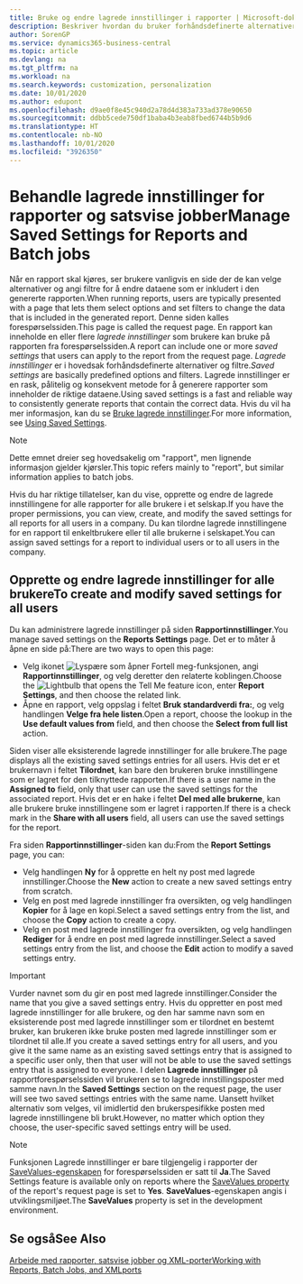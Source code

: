 ```yaml
---
title: Bruke og endre lagrede innstillinger i rapporter | Microsoft-dokumentasjon
description: Beskriver hvordan du bruker forhåndsdefinerte alternativer og filtre til å tilpasse rapporter og generere riktige data.
author: SorenGP
ms.service: dynamics365-business-central
ms.topic: article
ms.devlang: na
ms.tgt_pltfrm: na
ms.workload: na
ms.search.keywords: customization, personalization
ms.date: 10/01/2020
ms.author: edupont
ms.openlocfilehash: d9ae0f8e45c940d2a78d4d383a733ad378e90650
ms.sourcegitcommit: ddbb5cede750df1baba4b3eab8fbed6744b5b9d6
ms.translationtype: HT
ms.contentlocale: nb-NO
ms.lasthandoff: 10/01/2020
ms.locfileid: "3926350"
---
```

# <a name="manage-saved-settings-for-reports-and-batch-jobs"></a><span data-ttu-id="322ba-103">Behandle lagrede innstillinger for rapporter og satsvise jobber</span><span class="sxs-lookup"><span data-stu-id="322ba-103">Manage Saved Settings for Reports and Batch jobs</span></span>
<span data-ttu-id="322ba-104">Når en rapport skal kjøres, ser brukere vanligvis en side der de kan velge alternativer og angi filtre for å endre dataene som er inkludert i den genererte rapporten.</span><span class="sxs-lookup"><span data-stu-id="322ba-104">When running reports, users are typically presented with a page that lets them select options and set filters to change the data that is included in the generated report.</span></span> <span data-ttu-id="322ba-105">Denne siden kalles forespørselssiden.</span><span class="sxs-lookup"><span data-stu-id="322ba-105">This page is called the request page.</span></span> <span data-ttu-id="322ba-106">En rapport kan inneholde en eller flere *lagrede innstillinger* som brukere kan bruke på rapporten fra forespørselssiden.</span><span class="sxs-lookup"><span data-stu-id="322ba-106">A report can include one or more *saved settings* that users can apply to the report from the request page.</span></span> <span data-ttu-id="322ba-107">*Lagrede innstillinger* er i hovedsak forhåndsdefinerte alternativer og filtre.</span><span class="sxs-lookup"><span data-stu-id="322ba-107">*Saved settings* are basically predefined options and filters.</span></span> <span data-ttu-id="322ba-108">Lagrede innstillinger er en rask, pålitelig og konsekvent metode for å generere rapporter som inneholder de riktige dataene.</span><span class="sxs-lookup"><span data-stu-id="322ba-108">Using saved settings is a fast and reliable way to consistently generate reports that contain the correct data.</span></span> <span data-ttu-id="322ba-109">Hvis du vil ha mer informasjon, kan du se [Bruke lagrede innstillinger](ui-work-report.md#SavedSettings).</span><span class="sxs-lookup"><span data-stu-id="322ba-109">For more information, see [Using Saved Settings](ui-work-report.md#SavedSettings).</span></span>

> [!NOTE]
> <span data-ttu-id="322ba-110">Dette emnet dreier seg hovedsakelig om "rapport", men lignende informasjon gjelder kjørsler.</span><span class="sxs-lookup"><span data-stu-id="322ba-110">This topic refers mainly to "report", but similar information applies to batch jobs.</span></span>

<span data-ttu-id="322ba-111">Hvis du har riktige tillatelser, kan du vise, opprette og endre de lagrede innstillingene for alle rapporter for alle brukere i et selskap.</span><span class="sxs-lookup"><span data-stu-id="322ba-111">If you have the proper permissions, you can view, create, and modify the saved settings for all reports for all users in a company.</span></span> <span data-ttu-id="322ba-112">Du kan tilordne lagrede innstillingene for en rapport til enkeltbrukere eller til alle brukerne i selskapet.</span><span class="sxs-lookup"><span data-stu-id="322ba-112">You can assign saved settings for a report to individual users or to all users in the company.</span></span>

<!--
## Apply saved settings to a report
1. Open the report.

   The request page appears.    
2. In the **Saved Settings** section of the page, set the **Name** field  to the saved settings that you want to use.

   The **Saved Settings** section only appears if the report has been run before or if there are existing saved settings entries. The saved settings entry called **Last used options and filters** is always available. These settings are the option and filter values that were used the last time you ran the report.

-->

## <a name="to-create-and-modify-saved-settings-for-all-users"></a><span data-ttu-id="322ba-113">Opprette og endre lagrede innstillinger for alle brukere</span><span class="sxs-lookup"><span data-stu-id="322ba-113">To create and modify saved settings for all users</span></span>
<span data-ttu-id="322ba-114">Du kan administrere lagrede innstillinger på siden **Rapportinnstillinger**.</span><span class="sxs-lookup"><span data-stu-id="322ba-114">You manage saved settings on the **Reports Settings** page.</span></span> <span data-ttu-id="322ba-115">Det er to måter å åpne en side på:</span><span class="sxs-lookup"><span data-stu-id="322ba-115">There are two ways to open this page:</span></span>
-   <span data-ttu-id="322ba-116">Velg ikonet ![Lyspære som åpner Fortell meg-funksjonen](media/ui-search/search_small.png "Fortell hva du vil gjøre"), angi **Rapportinnstillinger**, og velg deretter den relaterte koblingen.</span><span class="sxs-lookup"><span data-stu-id="322ba-116">Choose the ![Lightbulb that opens the Tell Me feature](media/ui-search/search_small.png "Tell me what you want to do") icon, enter **Report Settings**, and then choose the related link.</span></span>
-   <span data-ttu-id="322ba-117">Åpne en rapport, velg oppslag i feltet **Bruk standardverdi fra:**, og velg handlingen **Velge fra hele listen**.</span><span class="sxs-lookup"><span data-stu-id="322ba-117">Open a report, choose the lookup in the **Use default values from** field, and then choose the **Select from full list** action.</span></span>

<span data-ttu-id="322ba-118">Siden viser alle eksisterende lagrede innstillinger for alle brukere.</span><span class="sxs-lookup"><span data-stu-id="322ba-118">The page displays all the existing saved settings entries for all users.</span></span> <span data-ttu-id="322ba-119">Hvis det er et brukernavn i feltet **Tilordnet**, kan bare den brukeren bruke innstillingene som er lagret for den tilknyttede rapporten.</span><span class="sxs-lookup"><span data-stu-id="322ba-119">If there is a user name in the **Assigned to** field, only that user can use the saved settings for the associated report.</span></span> <span data-ttu-id="322ba-120">Hvis det er en hake i feltet **Del med alle brukerne**, kan alle brukere bruke innstillingene som er lagret i rapporten.</span><span class="sxs-lookup"><span data-stu-id="322ba-120">If there is a check mark in the **Share with all users** field, all users can use the saved settings for the report.</span></span>

<span data-ttu-id="322ba-121">Fra siden **Rapportinnstillinger**-siden kan du:</span><span class="sxs-lookup"><span data-stu-id="322ba-121">From the **Report Settings** page, you can:</span></span>
-   <span data-ttu-id="322ba-122">Velg handlingen **Ny** for å opprette en helt ny post med lagrede innstillinger.</span><span class="sxs-lookup"><span data-stu-id="322ba-122">Choose the **New** action to create a new saved settings entry from scratch.</span></span>
-   <span data-ttu-id="322ba-123">Velg en post med lagrede innstillinger fra oversikten, og velg handlingen **Kopier** for å lage en kopi.</span><span class="sxs-lookup"><span data-stu-id="322ba-123">Select a saved settings entry from the list, and choose the **Copy** action to create a copy.</span></span>
-   <span data-ttu-id="322ba-124">Velg en post med lagrede innstillinger fra oversikten, og velg handlingen **Rediger** for å endre en post med lagrede innstillinger.</span><span class="sxs-lookup"><span data-stu-id="322ba-124">Select a saved settings entry from the list, and choose the **Edit** action to modify a saved settings entry.</span></span>

> [!Important]
> <span data-ttu-id="322ba-125">Vurder navnet som du gir en post med lagrede innstillinger.</span><span class="sxs-lookup"><span data-stu-id="322ba-125">Consider the name that you give a saved settings entry.</span></span> <span data-ttu-id="322ba-126">Hvis du oppretter en post med lagrede innstillinger for alle brukere, og den har samme navn som en eksisterende post med lagrede innstillinger som er tilordnet en bestemt bruker, kan brukeren ikke bruke posten med lagrede innstillinger som er tilordnet til alle.</span><span class="sxs-lookup"><span data-stu-id="322ba-126">If you create a saved settings entry for all users, and you give it the same name as an existing saved settings entry that is assigned to a specific user only, then that user will not be able to use the saved settings entry that is assigned to everyone.</span></span>  <span data-ttu-id="322ba-127">I delen **Lagrede innstillinger** på rapportforespørselssiden vil brukeren se to lagrede innstillingsposter med samme navn.</span><span class="sxs-lookup"><span data-stu-id="322ba-127">In the **Saved Settings** section on the request page, the user will see two saved settings entries with the same name.</span></span> <span data-ttu-id="322ba-128">Uansett hvilket alternativ som velges, vil imidlertid den brukerspesifikke posten med lagrede innstillingene bli brukt.</span><span class="sxs-lookup"><span data-stu-id="322ba-128">However, no matter which option they choose, the user-specific saved settings entry will be used.</span></span>

> [!NOTE]
> <span data-ttu-id="322ba-129">Funksjonen Lagrede innstillinger er bare tilgjengelig i rapporter der [SaveValues-egenskapen](/dynamics365/business-central/dev-itpro/developer/properties/devenv-savevalues-property) for forespørselssiden er satt til **Ja**.</span><span class="sxs-lookup"><span data-stu-id="322ba-129">The Saved Settings feature is available only on reports where the [SaveValues property](/dynamics365/business-central/dev-itpro/developer/properties/devenv-savevalues-property) of the report's request page is set to **Yes**.</span></span> <span data-ttu-id="322ba-130">**SaveValues**-egenskapen angis i utviklingsmiljøet.</span><span class="sxs-lookup"><span data-stu-id="322ba-130">The **SaveValues** property is set in the development environment.</span></span>  

## <a name="see-also"></a><span data-ttu-id="322ba-131">Se også</span><span class="sxs-lookup"><span data-stu-id="322ba-131">See Also</span></span>
[<span data-ttu-id="322ba-132">Arbeide med rapporter, satsvise jobber og XML-porter</span><span class="sxs-lookup"><span data-stu-id="322ba-132">Working with Reports, Batch Jobs, and XMLports</span></span>](ui-work-report.md)  
